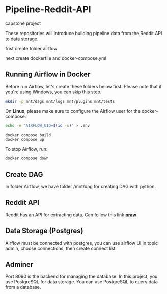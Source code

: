 # Pipeline-Reddit-API
capstone project

These repositories will introduce building pipeline data from the Reddit API to data storage.

frist create folder airflow

next create dockerfile and docker-compose.yml

## Running Airflow in Docker

Before run Airflow, let's create these folders below first. Please note that if you're using Windows, you can skip this step.

```sh
mkdir -p mnt/dags mnt/logs mnt/plugins mnt/tests
```

On **Linux**, please make sure to configure the Airflow user for the docker-compose:

```sh
echo -e "AIRFLOW_UID=$(id -u)" > .env
```

```sh
docker compose build
docker compose up
```

To stop Airflow, run:

```bash
docker compose down
```

## Create DAG

In folder Airflow, we have folder /mnt/dag for creating DAG with python.

## Reddit API

Reddit has an API for extracting data. Can follow this link [**praw**](https://praw.readthedocs.io/en/stable/getting_started/quick_start.html)

## Data Storage (Postgres)

Airflow must be connected with postgres, you can use airflow UI in topic admin, choose connections, then create connect list.

## Adminer

Port 8090 is the backend for managing the database. In this project, you use PostgreSQL for data storage. You can use PostgreSQL to query data from a database.